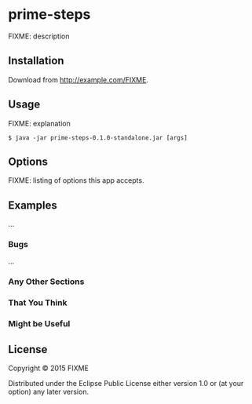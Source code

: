 # prime-steps

FIXME: description

## Installation

Download from http://example.com/FIXME.

## Usage

FIXME: explanation

    $ java -jar prime-steps-0.1.0-standalone.jar [args]

## Options

FIXME: listing of options this app accepts.

## Examples

...

### Bugs

...

### Any Other Sections
### That You Think
### Might be Useful

## License

Copyright © 2015 FIXME

Distributed under the Eclipse Public License either version 1.0 or (at
your option) any later version.
